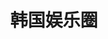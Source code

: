 ---
description: 韩潮这么流行，总是要推荐一款给喜欢的人们。
layout: post
results:
- primaryGenreName: Entertainment
  version: '1.0'
  artworkUrl100: http://a1365.phobos.apple.com/us/r1000/053/Purple4/v4/c4/56/1f/c4561f4b-4353-73f1-ad41-5f3a0a5b54ae/mzl.mjtydksd.png
  trackViewUrl: https://itunes.apple.com/cn/app/han-guo-yu-le-quan/id670858226?mt=8&uo=4
  artworkUrl60: http://a141.phobos.apple.com/us/r1000/028/Purple6/v4/d4/69/4a/d4694a31-b5e9-5eef-3e75-780f3e458177/logo_KoreaAmusement_57.png
  sellerName: dai ming
  supportedDevices:
  - iPadFourthGen4G
  - iPhone4S
  - iPhone5
  - iPadMini4G
  - iPadThirdGen4G
  - iPad3G
  - iPad2Wifi
  - iPhone-3GS
  - iPadFourthGen
  - iPhone4
  - iPad23G
  - iPodTouchourthGen
  - iPodTouchThirdGen
  - iPadThirdGen
  - iPadMini
  - iPodTouchFifthGen
  - iPadWifi
  genres:
  - 娱乐
  - 新闻
  trackName: 韩国娱乐圈
  description: '聚合韩国娱乐圈明星最新动态的微博

    采用微博娃娃


    绑定新浪微博帐号后能够方便的进行收藏和分享给好友。

    浏览方式和iOS版新浪微博客户端微博娃娃一样。

    首页时间轴内容聚合优秀的精心挑选的番号推荐帐号，并且会不断更新。

    除了首页面时间轴显示内容外其它功能和微博娃娃保持同步更新。


    微博娃娃是采用Objective-c原生开发的第三方微博客户端，滚动速度快和操作流畅度满点。欢迎在app store上搜索下载。



    最近开发进度可以关注作者微博

    http://weibo.com/allstarming'
  price: 0
  trackId: 670858226
  releaseDate: '2013-07-16T09:20:19Z'
  screenshotUrls:
  - http://a3.mzstatic.com/us/r1000/034/Purple6/v4/1c/94/d0/1c94d03f-259c-c0a9-5360-ba66285c6854/mzl.nrjhpixi.1136x1136-75.jpg
  - http://a5.mzstatic.com/us/r1000/017/Purple4/v4/11/44/4d/11444d57-bfed-dd98-a2a8-6783be775c37/mzl.syfbipwr.1136x1136-75.jpg
  artistViewUrl: https://itunes.apple.com/cn/artist/dai-ming/id659847066?uo=4
  primaryGenreId: 6016
  kind: software
  fileSizeBytes: '5824225'
  bundleId: com.starming.KoreaAmusement
  trackContentRating: 4+
  artistName: dai ming
  trackCensoredName: 韩国娱乐圈
  isGameCenterEnabled: false
  contentAdvisoryRating: 4+
  languageCodesISO2A:
  - EN
  features: &a []
  wrapperType: software
  artworkUrl512: http://a1365.phobos.apple.com/us/r1000/053/Purple4/v4/c4/56/1f/c4561f4b-4353-73f1-ad41-5f3a0a5b54ae/mzl.mjtydksd.png
  formattedPrice: 免费
  artistId: 659847066
  genreIds:
  - '6016'
  - '6009'
  currency: CNY
  ipadScreenshotUrls: *a
category: 娱乐
tags: tag1
resultCount: 1
title: 韩国娱乐圈

---